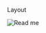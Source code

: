 Layout

![Read me](https://github.com/user-attachments/assets/9cb255c5-7a3d-41d4-838a-0df03bb65f8e)
